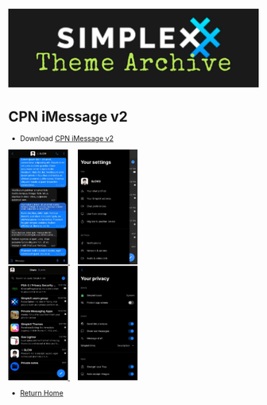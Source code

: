 ![SxC Theme Archive Banner](../resources/SxC_themeBanner06.jpg)

# CPN iMessage v2

* Download [CPN iMessage v2](../themes/SxC_CPN_iMessage-v2.theme)

<a href="../screenshots/SxC_CPN_iMessage-v201.jpg" target="_blank">
	<img src="../screenshots/SxC_CPN_iMessage-v201.jpg" width="120">
</a>&nbsp;&nbsp;&nbsp;
<a href="../screenshots/SxC_CPN_iMessage-v202.jpg" target="_blank">
	<img src="../screenshots/SxC_CPN_iMessage-v202.jpg" width="120">
</a>
<br>
<a href="../screenshots/SxC_CPN_iMessage-v203.jpg" target="_blank">
	<img src="../screenshots/SxC_CPN_iMessage-v203.jpg" width="120">
</a>&nbsp;&nbsp;&nbsp;
<a href="../screenshots/SxC_CPN_iMessage-v204.jpg" target="_blank">
	<img src="../screenshots/SxC_CPN_iMessage-v204.jpg" width="120">
</a>

* [Return Home](../)